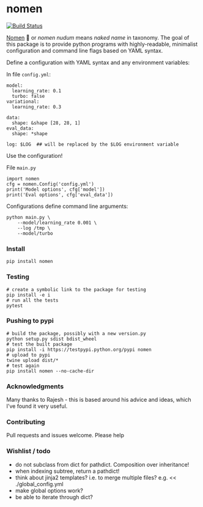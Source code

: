 # nomen
[![Build Status](https://travis-ci.org/altosaar/nomen.svg?branch=master)](https://travis-ci.org/altosaar/nomen)

[Nomen](https://en.wikipedia.org/wiki/Nomen_nudum) :goat: or _nomen nudum_ means _naked name_ in taxonomy. The goal of this package is to provide python programs with highly-readable, minimalist configuration and command line flags based on YAML syntax.

Define a configuration with YAML syntax and any environment variables:

In file `config.yml`:
```
model:
  learning_rate: 0.1
  turbo: false
variational:
  learning_rate: 0.3

data:
  shape: &shape [28, 28, 1]
eval_data:
  shape: *shape

log: $LOG  ## will be replaced by the $LOG environment variable
```

Use the configuration!

File `main.py`
```
import nomen
cfg = nomen.Config('config.yml')
print('Model options', cfg['model'])
print('Eval options', cfg['eval_data'])
```

Configurations define command line arguments:
```
python main.py \
	--model/learning_rate 0.001 \
	--log /tmp \
	--model/turbo
```


### Install
```
pip install nomen
```


### Testing
```
# create a symbolic link to the package for testing
pip install -e i
# run all the tests
pytest
```

### Pushing to pypi
```
# build the package, possibly with a new version.py
python setup.py sdist bdist_wheel
# test the built package
pip install -i https://testpypi.python.org/pypi nomen
# upload to pypi
twine upload dist/*
# test again
pip install nomen --no-cache-dir
```


### Acknowledgments
Many thanks to Rajesh - this is based around his advice and ideas, which I've found it very useful.

### Contributing
Pull requests and issues welcome. Please help

### Wishlist / todo
* do not subclass from dict for pathdict. Composition over inheritance!
* when indexing subtree, return a pathdict!
* think about jinja2 templates? i.e. to merge multiple files? e.g. << ./global_config.yml
* make global options work?
* be able to iterate through dict?
